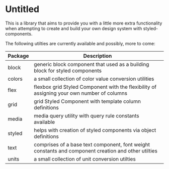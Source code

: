# Untitled

This is a library that aims to provide you with a little more extra functionality when attempting to create and build your own design system with styled-components.

The following utilties are currently available and possibly, more to come:

| Package | Description                                                                                         |
| ------- | --------------------------------------------------------------------------------------------------- |
| block   | generic block component that used as a building block for styled components                         |
| colors  | a small collection of color value conversion utilities                                              |
| flex    | flexbox grid Styled Component with the flexibility of assigning your own number of columns          |
| grid    | grid Styled Component with template column definitions                                              |
| media   | media query utility with query rule constants available                                             |
| styled  | helps with creation of styled components via object definitions                                     |
| text    | comprises of a base text component, font weight constants and component creation and other utilties |
| units   | a small collection of unit conversion utilties                                                      |
